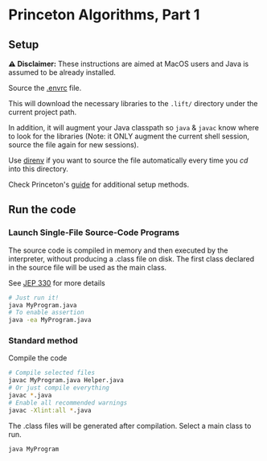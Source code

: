# Princeton Algorithms, Part 1

## Setup

**⚠️ Disclaimer:** These instructions are aimed at MacOS users and Java is assumed to be already installed.

Source the [.envrc](./.envrc) file.

This will download the necessary libraries to the `.lift/` directory under the current project path.

In addition, it will augment your Java classpath so `java` & `javac` know where to look for the libraries (Note: it ONLY augment the current shell session, source the file again for new sessions).

Use [direnv](https://direnv.net) if you want to source the file automatically every time you *cd* into this directory.

Check Princeton's [guide](https://algs4.cs.princeton.edu/code/#classpath) for additional setup methods.

## Run the code

### Launch Single-File Source-Code Programs

The source code is compiled in memory and then executed by the interpreter, without producing a .class file on disk. The first class declared in the source file will be used as the main class.

See [JEP 330](https://openjdk.java.net/jeps/330) for more details

```sh
# Just run it!
java MyProgram.java
# To enable assertion
java -ea MyProgram.java
```

### Standard method

Compile the code

```sh
# Compile selected files
javac MyProgram.java Helper.java
# Or just compile everything
javac *.java
# Enable all recommended warnings
javac -Xlint:all *.java
```

The .class files will be generated after compilation. Select a main class to run.

```sh
java MyProgram
```

